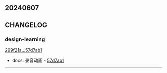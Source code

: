 ## 20240607

## CHANGELOG

### design-learning

[299f21a...57d7ab1](https://github.com/zhbhun/design-learning/compare/299f21a...57d7ab1)

* docs: 录音动画 - [57d7ab1](https://github.com/zhbhun/design-learning/commit/57d7ab1f8f55f78c53ed210925dcf40036176392)

---

